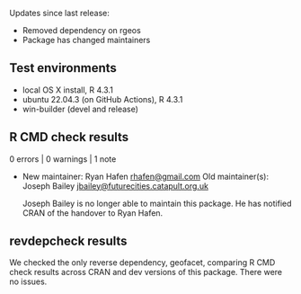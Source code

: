 Updates since last release:

- Removed dependency on rgeos
- Package has changed maintainers

## Test environments

* local OS X install, R 4.3.1
* ubuntu 22.04.3 (on GitHub Actions), R 4.3.1
* win-builder (devel and release)

## R CMD check results

0 errors | 0 warnings | 1 note

* New maintainer:
    Ryan Hafen <rhafen@gmail.com>
  Old maintainer(s):
    Joseph Bailey <jbailey@futurecities.catapult.org.uk>

  Joseph Bailey is no longer able to maintain this package. He has notified CRAN of the handover to Ryan Hafen.

## revdepcheck results

We checked the only reverse dependency, geofacet, comparing R CMD check results across CRAN and dev versions of this package. There were no issues.
